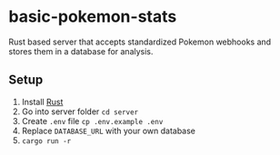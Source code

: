 # basic-pokemon-stats
 
Rust based server that accepts standardized Pokemon webhooks and stores them in a database for analysis.

## Setup

1. Install [Rust](https://rustup.rs/)
2. Go into server folder `cd server`
3. Create `.env` file `cp .env.example .env`
4. Replace `DATABASE_URL` with your own database
5. `cargo run -r`

